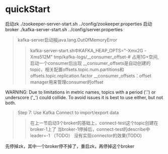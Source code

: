 # quickStart

启动zk
./zookeeper-server-start.sh ../config/zookeeper.properties
启动broker
./kafka-server-start.sh ../config/server.properties

> kafka-server启动报java.lang.OutOfMemoryError
>> kafka-server-start.sh中KAFKA_HEAP_OPTS="-Xmx2G -Xms512M"
>> tmp/kafka-logs/__consumer_offset-# 占用1G+空间, 启动一个consumer后出现
>> __consumer_offsets是自动创建的topic，相关配置offsets.topic.num.partitions和offsets.topic.replication.factor
>> __consumer_offsets：offset manager用来管理consumer的offset


WARNING: Due to limitations in metric names, topics with a period ('.') or underscore ('_') could collide. To avoid issues it is best to use either, but not both.

> Step 7: Use Kafka Connect to import/export data
>> 在上一节启动3个broker的基础上，connect-test这个topic创建在broker-1上了
>> 当broker-1停掉后，connect-test的describe中leader=-1 （TODO）
>> 没有实现connector的效果(TODO)




先停掉zk，其中一个broker停不掉了，重启zk，再停掉这个broker